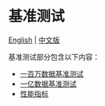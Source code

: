 # 基准测试

[English](../EN_benchmark_test/README.md) | [中文版](CN_README.md)

基准测试部分包含以下内容：

- [一百万数据基准测试](lab1_sift1b_1m.md)
- [一亿数据基准测试](lab2_sift1b_100m.md)
- [性能指标](performance_benchmark.md)

